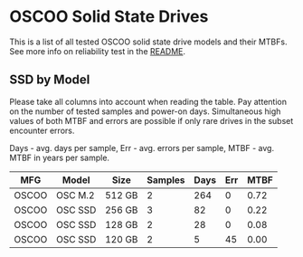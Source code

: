 OSCOO Solid State Drives
========================

This is a list of all tested OSCOO solid state drive models and their MTBFs. See
more info on reliability test in the [README](https://github.com/linuxhw/SMART).

SSD by Model
------------

Please take all columns into account when reading the table. Pay attention on the
number of tested samples and power-on days. Simultaneous high values of both MTBF
and errors are possible if only rare drives in the subset encounter errors.

Days - avg. days per sample,
Err  - avg. errors per sample,
MTBF - avg. MTBF in years per sample.

| MFG       | Model              | Size   | Samples | Days  | Err   | MTBF |
|-----------|--------------------|--------|---------|-------|-------|------|
| OSCOO     | OSC M.2            | 512 GB | 2       | 264   | 0     | 0.72   |
| OSCOO     | OSC SSD            | 256 GB | 3       | 82    | 0     | 0.22   |
| OSCOO     | OSC SSD            | 128 GB | 2       | 28    | 0     | 0.08   |
| OSCOO     | OSC SSD            | 120 GB | 2       | 5     | 45    | 0.00   |
